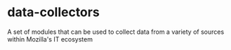 # data-collectors
A set of modules that can be used to collect data from a variety of sources within Mozilla's IT ecosystem
